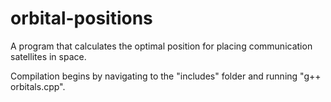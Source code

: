 # orbital-positions
A program that calculates the optimal position for placing communication satellites in space.

Compilation begins by navigating to the "includes" folder and running "g++ orbitals.cpp".
